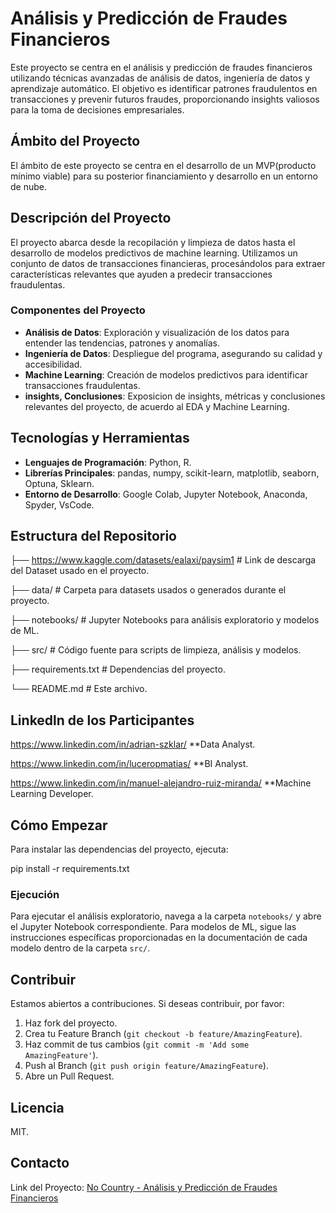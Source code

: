 # Análisis y Predicción de Fraudes Financieros

Este proyecto se centra en el análisis y predicción de fraudes financieros utilizando técnicas avanzadas de análisis de datos, ingeniería de datos y aprendizaje automático. El objetivo es identificar patrones fraudulentos en transacciones y prevenir futuros fraudes, proporcionando insights valiosos para la toma de decisiones empresariales.

## Ámbito del Proyecto
El ámbito de este proyecto se centra en el desarrollo de un MVP(producto mínimo viable) para su posterior financiamiento y desarrollo en un entorno de nube.

## Descripción del Proyecto

El proyecto abarca desde la recopilación y limpieza de datos hasta el desarrollo de modelos predictivos de machine learning. Utilizamos un conjunto de datos de transacciones financieras, procesándolos para extraer características relevantes que ayuden a predecir transacciones fraudulentas.

### Componentes del Proyecto

- **Análisis de Datos**: Exploración y visualización de los datos para entender las tendencias, patrones y anomalías.
- **Ingeniería de Datos**: Despliegue del programa, asegurando su calidad y accesibilidad.
- **Machine Learning**: Creación de modelos predictivos para identificar transacciones fraudulentas.
- **insights, Conclusiones**: Exposicion de insights, métricas y conclusiones relevantes del proyecto, de acuerdo al EDA y Machine 
    Learning.

## Tecnologías y Herramientas

- **Lenguajes de Programación**: Python, R.
- **Librerías Principales**: pandas, numpy, scikit-learn, matplotlib, seaborn, Optuna, Sklearn.
- **Entorno de Desarrollo**: Google Colab, Jupyter Notebook, Anaconda, Spyder, VsCode.

## Estructura del Repositorio

├── https://www.kaggle.com/datasets/ealaxi/paysim1 # Link de descarga del Dataset usado en el proyecto.

├── data/ # Carpeta para datasets usados o generados durante el proyecto.

├── notebooks/ # Jupyter Notebooks para análisis exploratorio y modelos de ML.

├── src/ # Código fuente para scripts de limpieza, análisis y modelos.

├── requirements.txt # Dependencias del proyecto.

└── README.md # Este archivo.

## Linkedln de los Participantes

https://www.linkedin.com/in/adrian-szklar/                 **Data Analyst.

https://www.linkedin.com/in/luceropmatias/                 **BI Analyst.

https://www.linkedin.com/in/manuel-alejandro-ruiz-miranda/ **Machine Learning Developer.

## Cómo Empezar

Para instalar las dependencias del proyecto, ejecuta:

pip install -r requirements.txt

### Ejecución

Para ejecutar el análisis exploratorio, navega a la carpeta `notebooks/` y abre el Jupyter Notebook correspondiente. Para modelos de ML, sigue las instrucciones específicas proporcionadas en la documentación de cada modelo dentro de la carpeta `src/`.

## Contribuir

Estamos abiertos a contribuciones. Si deseas contribuir, por favor:

1. Haz fork del proyecto.
2. Crea tu Feature Branch (`git checkout -b feature/AmazingFeature`).
3. Haz commit de tus cambios (`git commit -m 'Add some AmazingFeature'`).
4. Push al Branch (`git push origin feature/AmazingFeature`).
5. Abre un Pull Request.

## Licencia

MIT.

## Contacto

Link del Proyecto: [No Country - Análisis y Predicción de Fraudes Financieros](https://github.com/No-Country/c16-93-ft-data-bi)



